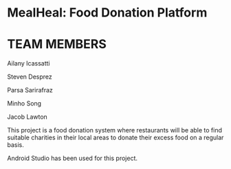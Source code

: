 # MealHeal: Food Donation Platform
# TEAM MEMBERS
  Ailany Icassatti
	
  Steven Desprez
	
  Parsa Sarirafraz
	
  Minho Song
	
  Jacob Lawton

This project is a food donation system where restaurants will be able to find suitable charities in their local areas to donate their excess food on a regular basis.

Android Studio has been used for this project.
